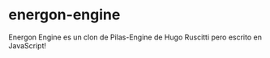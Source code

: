 energon-engine
==============

Energon Engine es un clon de Pilas-Engine de Hugo Ruscitti pero escrito en JavaScript!
